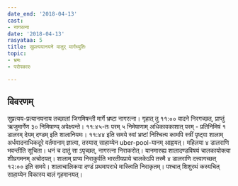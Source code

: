 ```yaml
---
date_end: '2018-04-13'
cast:
- नागरत्ना
date: '2018-04-13'
rasyataa: 5
title: सुप्रत्ययानयने मातुर् मार्गच्युतिः
topic:
- भ्रमः
- परोपकारः

---
```


## विवरणम्
सुप्रत्यय-प्रत्यानयनाय तच्छालां जिगमिषन्ती मार्गे भ्रष्टा नागरत्ना। गृहात् तु ११:०० वादने निरगच्छत्, प्राप्तुं ऋजुमार्गेण ३० निमिषाण्य् अपेक्ष्यन्ते। ११:४५-तः परम् ५ निमेषाणाम् अधिकावकाशात् परम् - प्रतिनिमिषं १ डालरम् देयम् दण्डम् इति शालानियमः। ११:४४ इति समये स्वां भ्रष्टां निश्चित्य कामपि स्त्रीं पृष्ट्वा शालाम् अर्धवादनाधिकदूरे वर्तमानाम् ज्ञात्वा, तस्यास् साहाय्येन uber-pool-यानम् आह्वयत्। महिलया ४ डालराणि भवन्तीति सूचिता। धनं च दातुं सा ऽपृच्छत्, नागरत्ना निराकरोत्। यानमारुह्य शालादण्डविषयं चालकायोक्त्वा शीघ्रगमनम् अचोदयत्। शालाम् प्राप्य निराकुर्वति भारतीयप्राये चालकेऽपि तस्मै ४ डालराणि दत्त्वागच्छत् १२:०० इति समये। शालाचालिकया दण्डं प्रथमापराधे मास्त्विति निराकृतम्। पश्चात् शिशुरथं कस्यचित् साहाय्येन विकास्य बालं गृहमानयत्।

